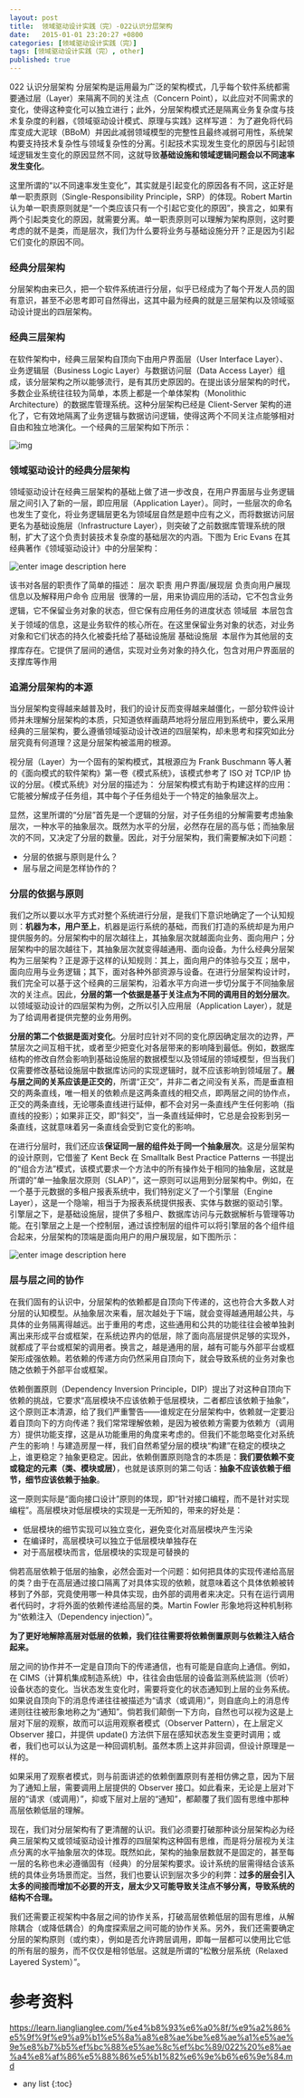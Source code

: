 ```yaml
---
layout: post
title:  领域驱动设计实践（完）-022认识分层架构
date:   2015-01-01 23:20:27 +0800
categories: [领域驱动设计实践（完）]
tags: [领域驱动设计实践（完）, other]
published: true
---
```




022 认识分层架构
分层架构是运用最为广泛的架构模式，几乎每个软件系统都需要通过层（Layer）来隔离不同的关注点（Concern Point），以此应对不同需求的变化，使得这种变化可以独立进行；此外，分层架构模式还是隔离业务复杂度与技术复杂度的利器，《领域驱动设计模式、原理与实践》这样写道：
为了避免将代码库变成大泥球（BBoM）并因此减弱领域模型的完整性且最终减弱可用性，系统架构要支持技术复杂性与领域复杂性的分离。引起技术实现发生变化的原因与引起领域逻辑发生变化的原因显然不同，这就导致**基础设施和领域逻辑问题会以不同速率发生变化**。

这里所谓的“以不同速率发生变化”，其实就是引起变化的原因各有不同，这正好是单一职责原则（Single-Responsibility Principle，SRP）的体现。Robert Martin 认为单一职责原则就是“一个类应该只有一个引起它变化的原因”，换言之，如果有两个引起类变化的原因，就需要分离。单一职责原则可以理解为架构原则，这时要考虑的就不是类，而是层次，我们为什么要将业务与基础设施分开？正是因为引起它们变化的原因不同。

### 经典分层架构

分层架构由来已久，把一个软件系统进行分层，似乎已经成为了每个开发人员的固有意识，甚至不必思考即可自然得出，这其中最为经典的就是三层架构以及领域驱动设计提出的四层架构。

### 经典三层架构

在软件架构中，经典三层架构自顶向下由用户界面层（User Interface Layer）、业务逻辑层（Business Logic Layer）与数据访问层（Data Access Layer）组成，该分层架构之所以能够流行，是有其历史原因的。在提出该分层架构的时代，多数企业系统往往较为简单，本质上都是一个单体架构（Monolithic Architecture）的数据库管理系统。这种分层架构已经是 Client-Server 架构的进化了，它有效地隔离了业务逻辑与数据访问逻辑，使得这两个不同关注点能够相对自由和独立地演化。一个经典的三层架构如下所示：

![img](https://learn.lianglianglee.com/%e4%b8%93%e6%a0%8f/%e9%a2%86%e5%9f%9f%e9%a9%b1%e5%8a%a8%e8%ae%be%e8%ae%a1%e5%ae%9e%e8%b7%b5%ef%bc%88%e5%ae%8c%ef%bc%89/assets/da59ee30-acf2-11e8-9c45-adc0fa12a28f)

### 领域驱动设计的经典分层架构

领域驱动设计在经典三层架构的基础上做了进一步改良，在用户界面层与业务逻辑层之间引入了新的一层，即应用层（Application Layer）。同时，一些层次的命名也发生了变化，将业务逻辑层更名为领域层自然是题中应有之义，而将数据访问层更名为基础设施层（Infrastructure Layer），则突破了之前数据库管理系统的限制，扩大了这个负责封装技术复杂度的基础层次的内涵。下图为 Eric Evans 在其经典著作《领域驱动设计》中的分层架构：

![enter image description here](https://learn.lianglianglee.com/%e4%b8%93%e6%a0%8f/%e9%a2%86%e5%9f%9f%e9%a9%b1%e5%8a%a8%e8%ae%be%e8%ae%a1%e5%ae%9e%e8%b7%b5%ef%bc%88%e5%ae%8c%ef%bc%89/assets/f942d550-acf2-11e8-afe5-6ba901a27e1b)

该书对各层的职责作了简单的描述：
层次 职责 用户界面/展现层 负责向用户展现信息以及解释用户命令 应用层  很薄的一层，用来协调应用的活动，它不包含业务逻辑，它不保留业务对象的状态，但它保有应用任务的进度状态 领域层  本层包含关于领域的信息，这是业务软件的核心所在。在这里保留业务对象的状态，对业务对象和它们状态的持久化被委托给了基础设施层 基础设施层  本层作为其他层的支撑库存在。它提供了层间的通信，实现对业务对象的持久化，包含对用户界面层的支撑库等作用

### 追溯分层架构的本源

当分层架构变得越来越普及时，我们的设计反而变得越来越僵化，一部分软件设计师并未理解分层架构的本质，只知道依样画葫芦地将分层应用到系统中，要么采用经典的三层架构，要么遵循领域驱动设计改进的四层架构，却未思考和探究如此分层究竟有何道理？这是分层架构被滥用的根源。

视分层（Layer）为一个固有的架构模式，其根源应为 Frank Buschmann 等人著的《面向模式的软件架构》第一卷《模式系统》，该模式参考了 ISO 对 TCP/IP 协议的分层。《模式系统》对分层的描述为：
分层架构模式有助于构建这样的应用：它能被分解成子任务组，其中每个子任务组处于一个特定的抽象层次上。

显然，这里所谓的“分层”首先是一个逻辑的分层，对子任务组的分解需要考虑抽象层次，一种水平的抽象层次。既然为水平的分层，必然存在层的高与低；而抽象层次的不同，又决定了分层的数量。因此，对于分层架构，我们需要解决如下问题：

* 分层的依据与原则是什么？
* 层与层之间是怎样协作的？

### 分层的依据与原则

我们之所以要以水平方式对整个系统进行分层，是我们下意识地确定了一个认知规则：**机器为本，用户至上**，机器是运行系统的基础，而我们打造的系统却是为用户提供服务的。分层架构中的层次越往上，其抽象层次就越面向业务、面向用户；分层架构中的层次越往下，其抽象层次就变得越通用、面向设备。为什么经典分层架构为三层架构？正是源于这样的认知规则：其上，面向用户的体验与交互；居中，面向应用与业务逻辑；其下，面对各种外部资源与设备。在进行分层架构设计时，我们完全可以基于这个经典的三层架构，沿着水平方向进一步切分属于不同抽象层次的关注点。因此，**分层的第一个依据是基于关注点为不同的调用目的划分层次**。以领域驱动设计的四层架构为例，之所以引入应用层（Application Layer），就是为了给调用者提供完整的业务用例。

**分层的第二个依据是面对变化**。分层时应针对不同的变化原因确定层次的边界，严禁层次之间互相干扰，或者至少把变化对各层带来的影响降到最低。例如，数据库结构的修改自然会影响到基础设施层的数据模型以及领域层的领域模型，但当我们仅需要修改基础设施层中数据库访问的实现逻辑时，就不应该影响到领域层了。**层与层之间的关系应该是正交的**，所谓“正交”，并非二者之间没有关系，而是垂直相交的两条直线，唯一相关的依赖点是这两条直线的相交点，即两层之间的协作点，正交的两条直线，无论哪条直线进行延伸，都不会对另一条直线产生任何影响（指直线的投影）；如果非正交，即“斜交”，当一条直线延伸时，它总是会投影到另一条直线，这就意味着另一条直线会受到它变化的影响。

在进行分层时，我们还应该**保证同一层的组件处于同一个抽象层次**。这是分层架构的设计原则，它借鉴了 Kent Beck 在 Smalltalk Best Practice Patterns 一书提出的“组合方法”模式，该模式要求一个方法中的所有操作处于相同的抽象层，这就是所谓的“单一抽象层次原则（SLAP）”，这一原则可以运用到分层架构中。例如，在一个基于元数据的多租户报表系统中，我们特别定义了一个引擎层（Engine Layer），这是一个隐喻，相当于为报表系统提供报表、实体与数据的驱动引擎。引擎层之下，是基础设施层，提供了多租户、数据库访问与元数据解析与管理等功能。在引擎层之上是一个控制层，通过该控制层的组件可以将引擎层的各个组件组合起来，分层架构的顶端是面向用户的用户展现层，如下图所示：

![enter image description here](https://learn.lianglianglee.com/%e4%b8%93%e6%a0%8f/%e9%a2%86%e5%9f%9f%e9%a9%b1%e5%8a%a8%e8%ae%be%e8%ae%a1%e5%ae%9e%e8%b7%b5%ef%bc%88%e5%ae%8c%ef%bc%89/assets/19351620-acf3-11e8-afe5-6ba901a27e1b)

### 层与层之间的协作

在我们固有的认识中，分层架构的依赖都是自顶向下传递的，这也符合大多数人对分层的认知模型。从抽象层次来看，层次越处于下端，就会变得越通用越公共，与具体的业务隔离得越远。出于重用的考虑，这些通用和公共的功能往往会被单独剥离出来形成平台或框架，在系统边界内的低层，除了面向高层提供足够的实现外，就都成了平台或框架的调用者。换言之，越是通用的层，越有可能与外部平台或框架形成强依赖。若依赖的传递方向仍然采用自顶向下，就会导致系统的业务对象也随之依赖于外部平台或框架。

依赖倒置原则（Dependency Inversion Principle，DIP）提出了对这种自顶向下依赖的挑战，它要求“高层模块不应该依赖于低层模块，二者都应该依赖于抽象”，这个原则正本清源，给了我们严重警告——谁规定在分层架构中，依赖就一定要沿着自顶向下的方向传递？我们常常理解依赖，是因为被依赖方需要为依赖方（调用方）提供功能支撑，这是从功能重用的角度来考虑的。但我们不能忽略变化对系统产生的影响！与建造房屋一样，我们自然希望分层的模块“构建”在稳定的模块之上，谁更稳定？抽象更稳定。因此，依赖倒置原则隐含的本质是：**我们要依赖不变或稳定的元素（类、模块或层）**，也就是该原则的第二句话：**抽象不应该依赖于细节，细节应该依赖于抽象**。

这一原则实际是“面向接口设计”原则的体现，即“针对接口编程，而不是针对实现编程”。高层模块对低层模块的实现是一无所知的，带来的好处是：

* 低层模块的细节实现可以独立变化，避免变化对高层模块产生污染
* 在编译时，高层模块可以独立于低层模块单独存在
* 对于高层模块而言，低层模块的实现是可替换的

倘若高层依赖于低层的抽象，必然会面对一个问题：如何把具体的实现传递给高层的类？由于在高层通过接口隔离了对具体实现的依赖，就意味着这个具体依赖被转移到了外部，究竟使用哪一种具体实现，由外部的调用者来决定。只有在运行调用者代码时，才将外面的依赖传递给高层的类。Martin Fowler 形象地将这种机制称为“依赖注入（Dependency injection）”。

**为了更好地解除高层对低层的依赖，我们往往需要将依赖倒置原则与依赖注入结合起来。**

层之间的协作并不一定是自顶向下的传递通信，也有可能是自底向上通信。例如，在 CIMS（计算机集成制造系统）中，往往会由低层的设备监测系统监测（侦听）设备状态的变化。当状态发生变化时，需要将变化的状态通知到上层的业务系统。如果说自顶向下的消息传递往往被描述为“请求（或调用）”，则自底向上的消息传递则往往被形象地称之为“通知”。倘若我们颠倒一下方向，自然也可以视为这是上层对下层的观察，故而可以运用观察者模式（Observer Pattern），在上层定义 Observer 接口，并提供 update() 方法供下层在感知状态发生变更时调用；或者，我们也可以认为这是一种回调机制。虽然本质上这并非回调，但设计原理是一样的。

如果采用了观察者模式，则与前面讲述的依赖倒置原则有差相仿佛之意，因为下层为了通知上层，需要调用上层提供的 Observer 接口。如此看来，无论是上层对下层的“请求（或调用）”，抑或下层对上层的“通知”，都颠覆了我们固有思维中那种高层依赖低层的理解。

现在，我们对分层架构有了更清醒的认识。我们必须要打破那种谈分层架构必为经典三层架构又或领域驱动设计推荐的四层架构这种固有思维，而是将分层视为关注点分离的水平抽象层次的体现。既然如此，架构的抽象层数就不是固定的，甚至每一层的名称也未必遵循固有（经典）的分层架构要求。设计系统的层需得结合该系统的具体业务场景而定。当然，我们也要认识到层次多少的利弊：**过多的层会引入太多的间接而增加不必要的开支，层太少又可能导致关注点不够分离，导致系统的结构不合理。**

我们还需要正视架构中各层之间的协作关系，打破高层依赖低层的固有思维，从解除耦合（或降低耦合）的角度探索层之间可能的协作关系。另外，我们还需要确定分层的架构原则（或约束），例如是否允许跨层调用，即每一层都可以使用比它低的所有层的服务，而不仅仅是相邻低层。这就是所谓的“松散分层系统（Relaxed Layered System）”。




# 参考资料

https://learn.lianglianglee.com/%e4%b8%93%e6%a0%8f/%e9%a2%86%e5%9f%9f%e9%a9%b1%e5%8a%a8%e8%ae%be%e8%ae%a1%e5%ae%9e%e8%b7%b5%ef%bc%88%e5%ae%8c%ef%bc%89/022%20%e8%ae%a4%e8%af%86%e5%88%86%e5%b1%82%e6%9e%b6%e6%9e%84.md

* any list
{:toc}
